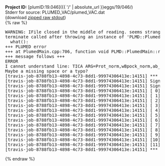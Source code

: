 **Project ID:** [plumID:19.046]({{ '/' | absolute_url }}eggs/19/046/)  
Stderr for source:  PLUMED_VAC/plumed_VAC.dat   
(download [zipped raw stdout](plumed_VAC.dat.plumed.stdout.txt.zip))  
{% raw %}
<pre>
WARNING: IFile closed in the middle of reading. seems strange!
terminate called after throwing an instance of 'PLMD::Plumed::ExceptionError'
  what():  
+++ PLUMED error
+++ at PlumedMain.cpp:706, function void PLMD::PlumedMain::readInputWords(const std::vector<std::__cxx11::basic_string<char> >&)
+++ message follows +++
ERROR
I cannot understand line: TICA ARG=Prot_norm,wBpock_norm,ab_t,lig_OW_large_norm EIGEN_NUMBERS=4 LAGGED_TIME=150000 TAU_NUMBER=5000 STEP_SIZE=0.5 LOGWEIGHTS=rw
Maybe a missing space or a typo?
[travis-job-8788fb13-4898-4c73-8dd1-99974306413e:14151] *** Process received signal ***
[travis-job-8788fb13-4898-4c73-8dd1-99974306413e:14151] Signal: Aborted (6)
[travis-job-8788fb13-4898-4c73-8dd1-99974306413e:14151] Signal code:  (-6)
[travis-job-8788fb13-4898-4c73-8dd1-99974306413e:14151] [ 0] /lib/x86_64-linux-gnu/libc.so.6(+0x354b0)[0x7fb3b428b4b0]
[travis-job-8788fb13-4898-4c73-8dd1-99974306413e:14151] [ 1] /lib/x86_64-linux-gnu/libc.so.6(gsignal+0x38)[0x7fb3b428b428]
[travis-job-8788fb13-4898-4c73-8dd1-99974306413e:14151] [ 2] /lib/x86_64-linux-gnu/libc.so.6(abort+0x16a)[0x7fb3b428d02a]
[travis-job-8788fb13-4898-4c73-8dd1-99974306413e:14151] [ 3] /usr/lib/x86_64-linux-gnu/libstdc++.so.6(_ZN9__gnu_cxx27__verbose_terminate_handlerEv+0x16d)[0x7fb3b48c584d]
[travis-job-8788fb13-4898-4c73-8dd1-99974306413e:14151] [ 4] /usr/lib/x86_64-linux-gnu/libstdc++.so.6(+0x8d6b6)[0x7fb3b48c36b6]
[travis-job-8788fb13-4898-4c73-8dd1-99974306413e:14151] [ 5] /usr/lib/x86_64-linux-gnu/libstdc++.so.6(+0x8d701)[0x7fb3b48c3701]
[travis-job-8788fb13-4898-4c73-8dd1-99974306413e:14151] [ 6] /usr/lib/x86_64-linux-gnu/libstdc++.so.6(+0x8d919)[0x7fb3b48c3919]
[travis-job-8788fb13-4898-4c73-8dd1-99974306413e:14151] [ 7] plumed[0x40ec85]
[travis-job-8788fb13-4898-4c73-8dd1-99974306413e:14151] [ 8] plumed[0x40f082]
[travis-job-8788fb13-4898-4c73-8dd1-99974306413e:14151] [ 9] plumed[0x409fe0]
[travis-job-8788fb13-4898-4c73-8dd1-99974306413e:14151] [10] /lib/x86_64-linux-gnu/libc.so.6(__libc_start_main+0xf0)[0x7fb3b4276830]
[travis-job-8788fb13-4898-4c73-8dd1-99974306413e:14151] [11] plumed[0x40a0a9]
[travis-job-8788fb13-4898-4c73-8dd1-99974306413e:14151] *** End of error message ***
</pre>
{% endraw %}
